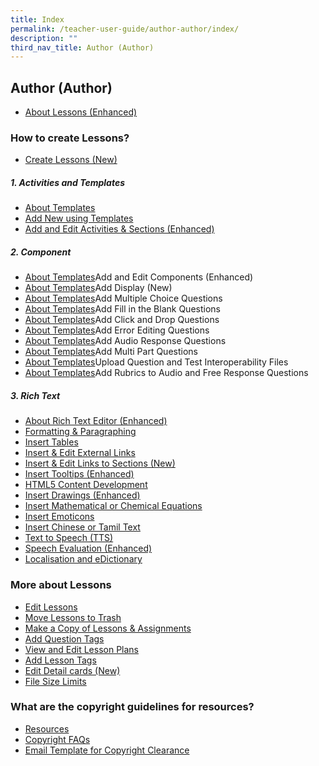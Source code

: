 ```yaml
---
title: Index
permalink: /teacher-user-guide/author-author/index/
description: ""
third_nav_title: Author (Author)
---
```

## Author (Author)
* <a href="/teacher-user-guide/author-author/aboutlessons/" target="_blank">About Lessons (Enhanced)</a>

### How to create Lessons?
* <a href="/teacher-user-guide/author-author/createlessons/" target="_blank">Create Lessons (New)</a>

##### 1. Activities and Templates
* <a href="/teacher-user-guide/author-author/abouttemplates/" target="_blank">About Templates</a>
* <a href="/teacher-user-guide/author-author/addtemplates/" target="_blank">Add New using Templates</a>
* <a href="/teacher-user-guide/author-author/addactivities/" target="_blank">Add and Edit Activities &amp; Sections (Enhanced)</a>

#####  2. Component
* <a href="/teacher-user-guide/author-author/abouttemplates/" target="_blank">About Templates</a>Add and Edit Components (Enhanced)
* <a href="/teacher-user-guide/author-author/abouttemplates/" target="_blank">About Templates</a>Add Display (New)
* <a href="/teacher-user-guide/author-author/abouttemplates/" target="_blank">About Templates</a>Add Multiple Choice Questions
* <a href="/teacher-user-guide/author-author/abouttemplates/" target="_blank">About Templates</a>Add Fill in the Blank Questions
* <a href="/teacher-user-guide/author-author/abouttemplates/" target="_blank">About Templates</a>Add Click and Drop Questions
* <a href="/teacher-user-guide/author-author/abouttemplates/" target="_blank">About Templates</a>Add Error Editing Questions
* <a href="/teacher-user-guide/author-author/abouttemplates/" target="_blank">About Templates</a>Add Audio Response Questions
* <a href="/teacher-user-guide/author-author/abouttemplates/" target="_blank">About Templates</a>Add Multi Part Questions
* <a href="/teacher-user-guide/author-author/abouttemplates/" target="_blank">About Templates</a>Upload Question and Test Interoperability Files
* <a href="/teacher-user-guide/author-author/abouttemplates/" target="_blank">About Templates</a>Add Rubrics to Audio and Free Response Questions

##### 3. Rich Text
* <a href="/teacher-user-guide/author-author/abouttemplates/" target="_blank">About Rich Text Editor (Enhanced)</a>
* <a href="/teacher-user-guide/author-author/abouttemplates/" target="_blank">Formatting &amp; Paragraphing</a>
* <a href="/teacher-user-guide/author-author/abouttemplates/" target="_blank">Insert Tables</a>
* <a href="/teacher-user-guide/author-author/abouttemplates/" target="_blank">Insert &amp; Edit External Links</a>
* <a href="/teacher-user-guide/author-author/abouttemplates/" target="_blank">Insert &amp; Edit Links to Sections (New)</a>
* <a href="/teacher-user-guide/author-author/abouttemplates/" target="_blank">Insert Tooltips (Enhanced)</a>
* <a href="/teacher-user-guide/author-author/abouttemplates/" target="_blank">HTML5 Content Development</a>
* <a href="/teacher-user-guide/author-author/abouttemplates/" target="_blank">Insert Drawings (Enhanced)</a>
* <a href="/teacher-user-guide/author-author/abouttemplates/" target="_blank">Insert Mathematical or Chemical Equations</a>
* <a href="/teacher-user-guide/author-author/abouttemplates/" target="_blank">Insert Emoticons</a>
* <a href="/teacher-user-guide/author-author/abouttemplates/" target="_blank">Insert Chinese or Tamil Text</a>
* <a href="/teacher-user-guide/author-author/abouttemplates/" target="_blank">Text to Speech (TTS)</a>
* <a href="/teacher-user-guide/author-author/abouttemplates/" target="_blank">Speech Evaluation (Enhanced)</a>
* <a href="/teacher-user-guide/author-author/abouttemplates/" target="_blank">Localisation and eDictionary</a>

### More about Lessons
* <a href="/teacher-user-guide/author-author/abouttemplates/" target="_blank">Edit Lessons</a>
* <a href="/teacher-user-guide/author-author/abouttemplates/" target="_blank">Move Lessons to Trash</a>
* <a href="/teacher-user-guide/author-author/abouttemplates/" target="_blank">Make a Copy of Lessons &amp; Assignments</a>
* <a href="/teacher-user-guide/author-author/abouttemplates/" target="_blank">Add Question Tags</a>
* <a href="/teacher-user-guide/author-author/abouttemplates/" target="_blank">View and Edit Lesson Plans</a>
* <a href="/teacher-user-guide/author-author/abouttemplates/" target="_blank">Add Lesson Tags</a>
* <a href="/teacher-user-guide/author-author/abouttemplates/" target="_blank">Edit Detail cards (New)</a>
* <a href="/teacher-user-guide/author-author/abouttemplates/" target="_blank">File Size Limits</a>

### What are the copyright guidelines for resources?
* <a href="/teacher-user-guide/author-author/abouttemplates/" target="_blank">Resources</a>
* <a href="/teacher-user-guide/author-author/abouttemplates/" target="_blank">Copyright FAQs</a>
* <a href="/teacher-user-guide/author-author/abouttemplates/" target="_blank">Email Template for Copyright Clearance</a>